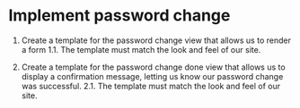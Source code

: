 # Implement password change

1. Create a template for the password change view that allows us to render a form
1.1. The template must match the look and feel of our site.

2. Create a template for the password change done view that allows us to display a confirmation message, letting us know our password change was successful.
2.1. The template must match the look and feel of our site.
